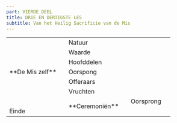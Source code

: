 ```yaml
---
part: VIERDE DEEL
title: DRIE EN DERTIGSTE LES
subtitle: Van het Heilig Sacrificie van de Mis
---
```


<table>
<tr>
  <td rowspan=7>**De Mis zelf**</td>
  <td rowspan=7 class=accolade></td>
  <td>Natuur</td>
  <td></td>
</tr>
<tr>
  <td>Waarde</td>
  <td></td>
</tr>
<tr>
  <td>Hoofddelen</td>
  <td></td>
</tr>
<tr>
  <td>Oorspong</td>
  <td></td>
</tr>
<tr>
  <td>Offeraars</td>
  <td></td>
</tr>
<tr>
  <td>Vruchten</td>
  <td></td>
</tr>
<tr>
  <td rowspan=2>**Ceremoniën**</td>
  <td rowspan=2 class=accolade></td>
  <td>Oorsprong</td>
  <td></td>
</tr>
<tr>
  <td>Einde</td>
  <td></td>
</tr>
</table>
